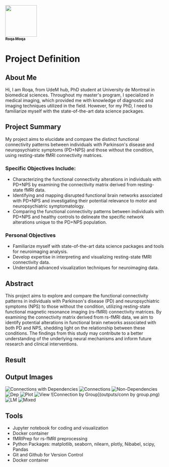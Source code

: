 <a href="https://github.com/moqroq">
   <img src="https://avatars.githubusercontent.com/u/122383501?s=400&u=05796ff256ac58bd02476c922fdfc54ccf7f7ca4&v=4" width="100px;" alt=""/>
   <br /><sub><b>Roqa Moqa</b></sub>
</a> 



# Project Definition

## About Me

Hi, I am Roqa, from UdeM hub, PhD student at University de Montreal in biomedical sciences. Throughout my master's program, I specialized in medical imaging, which provided me with knowledge of diagnostic and imaging techniques utilized in the field. However, for my PhD, I need to familiarize myself with the state-of-the-art data science packages.

## Project Summary

My project aims to elucidate and compare the distinct functional connectivity patterns between individuals with Parkinson's disease and neuropsychiatric symptoms (PD+NPS) and those without the condition, using resting-state fMRI connectivity matrices.

### Specific Objectives Include:

- Characterizing the functional connectivity alterations in individuals with PD+NPS by examining the connectivity matrix derived from resting-state fMRI data.
- Identifying and mapping disrupted functional brain networks associated with PD+NPS and investigating their potential relevance to motor and neuropsychiatric symptomatology.
- Comparing the functional connectivity patterns between individuals with PD+NPS and healthy controls to delineate the specific network alterations unique to the PD+NPS population.

### Personal Objectives

- Familiarize myself with state-of-the-art data science packages and tools for neuroimaging analysis.
- Develop expertise in interpreting and visualizing resting-state fMRI connectivity data.
- Understand advanced visualization techniques for neuroimaging data.

## Abstract

This project aims to explore and compare the functional connectivity patterns in individuals with Parkinson's disease (PD) and neuropsychiatric symptoms (NPS) to those without the condition, utilizing resting-state functional magnetic resonance imaging (rs-fMRI) connectivity matrices. By examining the connectivity matrix derived from rs-fMRI data, we aim to identify potential alterations in functional brain networks associated with both PD and NPS, shedding light on the relationship between these conditions. The findings from this study may contribute to a better understanding of the underlying neural mechanisms and inform future research and clinical interventions.

## Result

## Output Images


![Connections with Dependencies](outputs/connectionsdep.png)
![Connections](outputs/connections.png)
![Non-Dependencies](outputs/nonDep.png)
![Dep](outputs/Dep.png)
![Plot](outputs/plot.png)
![View](outputs/view.png)
![Connection by Group](outputs/conn by group.png)
![LM](outputs/lm.png)
![Mixed](outputs/mixed.png)

## Tools

- Jupyter notebook for coding and visualization
- Docker container
- fMRIPrep for rs-fMRI preprocessing
- Python Packages: matplotlib, seaborn, nilearn, plotly, Nibabel, scipy, Pandas
- Git and Github for Version Control
- Docker container

